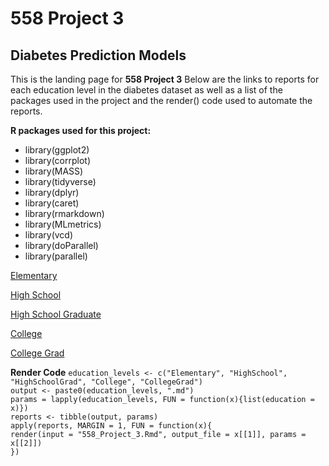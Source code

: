 # 558 Project 3
## Diabetes Prediction Models

This is the landing page for **558 Project 3** Below are the links to reports for each education level in the diabetes dataset as well as a list of the packages used in the project and the render() code used to automate the reports.

**R packages used for this project:**  
* library(ggplot2)  
* library(corrplot)  
* library(MASS)  
* library(tidyverse)  
* library(dplyr)  
* library(caret)  
* library(rmarkdown)  
* library(MLmetrics)  
* library(vcd)  
* library(doParallel)  
* library(parallel)

[Elementary](https://bphigg.github.io/558Project3/Elementary)

[High School](https://bphigg.github.io/558Project3/HighSchool)

[High School Graduate](https://bphigg.github.io/558Project3/HighSchoolGrad)

[College](https://bphigg.github.io/558Project3/College)

[College Grad](https://bphigg.github.io/558Project3/CollegeGrad)

**Render Code**
`education_levels <- c("Elementary", "HighSchool", "HighSchoolGrad", "College", "CollegeGrad")`  
`output <- paste0(education_levels, ".md")`  
`params = lapply(education_levels, FUN = function(x){list(education = x)})`  
`reports <- tibble(output, params)`  
`apply(reports, MARGIN = 1, FUN = function(x){`  
  `render(input = "558_Project_3.Rmd", output_file = x[[1]], params = x[[2]])`  
`})`  